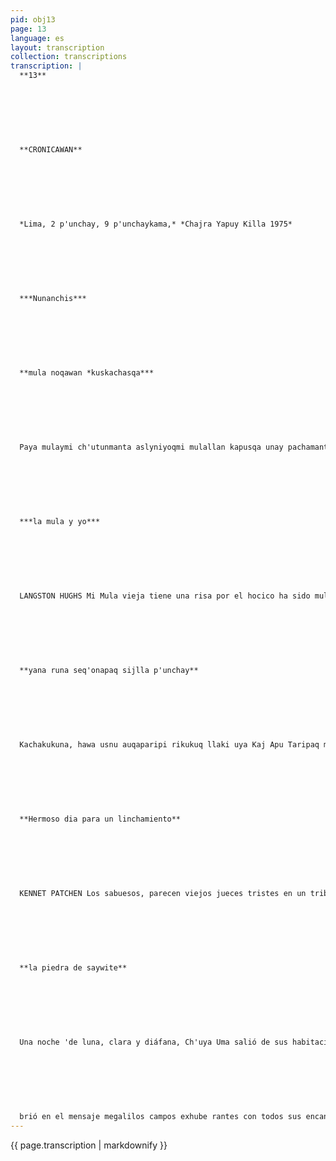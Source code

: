 ```yaml
---
pid: obj13
page: 13
language: es
layout: transcription
collection: transcriptions
transcription: |
  **13**
  
  
  
  
  
  
  
  **CRONICAWAN**
  
  
  
  
  
  
  
  *Lima, 2 p'unchay, 9 p'unchaykama,* *Chajra Yapuy Killa 1975*
  
  
  
  
  
  
  
  ***Nunanchis***
  
  
  
  
  
  
  
  **mula noqawan *kuskachasqa***
  
  
  
  
  
  
  
  Paya mulaymi ch'utunmanta aslyniyoqmi mulallan kapusqa unay pachamanta Manan yuyarikunñachu unu teqsinmanta Chhaynan noqapas kani chay paya mula hina.
  
  
  
  
  
  
  
  ***la mula y yo***
  
  
  
  
  
  
  
  LANGSTON HUGHS Mi Mula vieja tiene una risa por el hocico ha sido mula tanto tempo que no se ocuerda de su origen Yo soy como esa mula vieja.
  
  
  
  
  
  
  
  **yana runa seq'onapaq sijlla p'unchay**
  
  
  
  
  
  
  
  Kachakukuna, hawa usnu auqaparipi rikukuq llaki uya Kaj Apu Taripaq machulakunaman rijch’akunku. Senqankuta samapanku tiutisqa chutaq khipupi wat'atataq yana runaman chakinkunataq warkuyamun imayna q'arachupakuna hina kay asiymanta wañuq yupaychasqa wiraqochakunaq patanmanta pay mukisqa wañunan kama. Manan reqsinichu kay yana runata Manan reqsinichu kay yoraq runakunata. Yachanitaq huj makiy yana kasqanta Huqninmanta yoraj kasqanta kuskanniyta seq’owanku chaykamataq huq kuskanniy asikun k’aqchayllataña Kay tukunan kama mana samaspa wañuchisaq chaymanta wañuchisqallataq kasaq.
  
  
  
  
  
  
  
  **Hermoso dia para un linchamiento**
  
  
  
  
  
  
  
  KENNET PATCHEN Los sabuesos, parecen viejos jueces tristes en un tribunal extraño. Apuntan sus narices al negro que se retuerce dentro del nudo corredizo sus pies extendidos como cuervos sobre estos hombres honorables que rien mientras él se asfixia. Yo no conozco a este hombre negro Yo no conozco a estos hombres blancos Pero sé que una mano mía es negra y la otra blanca sé que me estrangulan una parte mia mientras la otra parte rie horriblemente Hasta que todoesto cambie no cesarè de matar y ser matado.
  
  
  
  
  
  
  
  **la piedra de saywite**
  
  
  
  
  
  
  
  Una noche 'de luna, clara y diáfana, Ch'uya Uma salió de sus habitaciones, guiado por el conjure de extrañas y desconcertantes voces que antecedieron a una singular torenta de zigzagueantes rayos que dominaban la Colina de Condor. Bajo el peso del irrealidad se encaminó hacia el bastión de Khipu Wasi, donde quedó pasmado ante el meteórico descenso de un gigantesco bólido que, deslumbrande y atronando las cumbres andinas, cayó junto a lejano Torreön Central. El fenómeno obsesionante lo tuvo abatido toda la noche, y al besar su frente la suave aurora, descubrió un monolitica esfera de roca lisa y pulida por la bas con una maravillosa joya engastada en granito primorosamente tatuade de la mitad para arriba. Al palpar la filigrana de su bellas y perfectas figuras, se posternó en éxtasis y con misticismo nunca sentido, se entregó a la oración, invocó con tode el poder de su espíritu e auxilio y la piedad de Dios Sol, y, con lágrimas ardorosas agradeció el extraordinario mensaje ae reolitico del Supremo Creador. Desde aquella noche para Ch'uya Uma, el monolito de Saywite se convirtió en su única y gran diosa reliquia. Fue el mensaje de Pachscamac, al que entregó su amor indio. Su libro sagrado. La poderosa fuente de inspiración, e Olimpo de su deidad, donde se abismó en meditación profunda. Se consagró en él; la Ley de trabajar por un ideal; e bien con un solo propósi to: la prosperidad de to dos, con una sola aspiración: la grandeza de la comunidad En los delicados perfiles de alto relieves zoomórficos y arabescos del nûmen tutelar de la raza, descubrió Ch'uya Uma los simbolos secretos y los insondables misterios de la flora y la fauna de los CUATRO SUYOS, descu
  
  
  
  
  
  
  
  brió en el mensaje megalilos campos exhube rantes con todos sus encantos, trató de auscultar los extraordinarios surcos que parecían novedosos canales de irrigación, gozaba admirando las andenerias que insinuaban tierras empinadas que podían trocarse en plataformas para el ansioso hombre del agro. Se deleito muchas semanas en contemplación de los regios palacetes, terrazas fortalezas y bastiones en miniatura, que refulgian con perfección de líneas trazos y armonia de conjunto. Era realmente obra sobrenatural, y un auténtico tesoro, aquel divino copón de roca esculpida. El poema de la raza grabado en roca, el idilio del hombre quechua con la fuerte y dura naturaleza fué y será el evangelio telurico de los Hijos del Sol. El mensaje pétreo se convirtió en * relicario de sabia doctrina de amor y trabajo, y no sólo sirvió de pauta a las ciencias naturales, también fué norma de arte de la vida; los ingenie ros, al igual que los virtuo sos de la medicina, encontraron en los finos perfiles del fabuloso granito las lineas maestras para plasmar a perfeccion los trazos de los portentosos andenes para huertos y jardines increibles canales para mitigar la sed de los campos eriazos y los caminos reales que materialmente cambiaron la faz de su fiero terruño o embellecieron mágicamente el florido paisaje de sus quebradas y punas, conjugando amor y trabajo, para el bienestar y felicidad de su pueblo. Y el reino despegó hacia el Imperio de lo CUATRO SUYOS, que por el magnifico gobierno y la ejemplar administración de los Wiracoches del Qosqo el Quechua estuvo a punto de cubrir totalmente la América del Sur. Ch'uya Uma cumplió su destino sus formas materiales y su obra a la MADRE TIERRA
---
```


{{ page.transcription | markdownify }}
